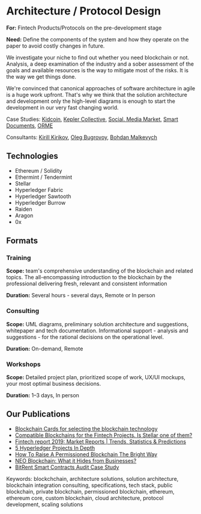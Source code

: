 # Architecture / Protocol Design

**For:** Fintech Products/Protocols on the pre-development stage

**Need:** Define the components of the system and how they operate on the paper to avoid costly changes in future. 

We investigate your niche to find out whether you need blockchain or not. Analysis, a deep examination of the industry and a sober assessment of the goals and available resources is the way to mitigate most of the risks. It is the way we get things done.

We're convinced that canonical approaches of software architecture in agile is a huge work upfront. That's why we think that the solution architecture and development only the high-level diagrams is enough to start the development in our very fast changing world. 

Case Studies: [Kidcoin](../case-studies/kidcoin.md), [Kepler Collective](../case-studies/kepler-collective.md), [Social. Media Market](../case-studies/social.-media-market.md), [Smart Documents](../case-studies/smart-documents.md), [ORME](../case-studies/orme.md)

Consultants: [Kirill Kirikov](../organization/credentials-wip/kirill-kirikov.md), [Oleg Bugrovoy](../organization/credentials-wip/oleg-bugrovoy.md), [Bohdan Malkevych](../organization/credentials-wip/bohdan-malkevych.md)

## Technologies

* Ethereum / Solidity
* Ethermint / Tendermint
* Stellar
* Hyperledger Fabric
* Hyperledger Sawtooth
* Hyperledger Burrow
* Raiden
* Aragon
* 0x

## Formats

### Training 

**Scope:** team's comprehensive understanding of the blockchain and related topics. The all-encompassing introduction to the blockchain by the professional delivering fresh, relevant and consistent information

**Duration:** Several hours - several days, Remote or In person

### Consulting

**Scope:** UML diagrams, preliminary solution architecture and suggestions, whitepaper and tech documentation. Informational support - analysis and suggestions - for the rational decisions on the operational level.

**Duration:** On-demand, Remote

### Workshops

**Scope:** Detailed project plan, prioritized scope of work, UX/UI mockups, your most optimal business decisions.

**Duration:** 1–3 days, In person

## Our Publications

* [Blockchain Cards for selecting the blockchain technology](https://4irelabs.com/blockchain_cards)
* [Compatible Blockchains for the Fintech Projects. Is Stellar one of them?](https://4irelabs.com/blockchain-fintech-stellar)
* [Fintech report 2019: Market Reports \| Trends, Statistics‎ & Predictions](https://4irelabs.com/fintech-report)
* [5 Hyperledger Projects In Depth](https://medium.com/practical-blockchain/5-hyperledger-projects-in-depth-3d14c41f902b)
* [How To Raise A Permissioned Blockchain The Bright Way](https://medium.com/practical-blockchain/how-to-raise-a-permissioned-blockchain-the-bright-way-fb90230538ba)
* [NEO Blockchain: What it Hides from Businesses?](https://medium.com/practical-blockchain/neo-blockchain-what-it-hides-from-businesses-13853f169e9b)
* [BitRent Smart Contracts Audit Case Study](https://medium.com/practical-blockchain/bitrent-smart-contracts-audit-case-study-d7d61a34e9f7)



Keywords: blockchchain, architecture solutions, solution architecture, blockchain integration consulting, specifications, tech stack, public blockchain, private blockchain, permissioned blockchain, ethereum, ethereum core, custom blockchain, cloud architecture, protocol development, scaling solutions

